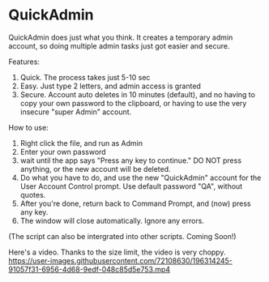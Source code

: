 # QuickAdmin
QuickAdmin does just what you think. It creates a temporary admin account, so doing multiple admin tasks just got easier and secure.

Features:
1. Quick. The process takes just 5-10 sec
2. Easy. Just type 2 letters, and admin access is granted
3. Secure. Account auto deletes in 10 minutes (default), and no having to copy your own password to the clipboard, or having to use the very insecure "super Admin" account.

How to use:
1. Right click the file, and run as Admin
2. Enter your own password
3. wait until the app says "Press any key to continue." DO NOT press anything, or the new account will be deleted.
4. Do what you have to do, and use the new "QuickAdmin" account for the User Account Control prompt. Use default password "QA", without quotes.
5. After you're done, return back to Command Prompt, and (now) press any key.
6. The window will close automatically. Ignore any errors.

(The script can also be intergrated into other scripts. Coming Soon!)

Here's a video. Thanks to the size limit, the video is very choppy.
https://user-images.githubusercontent.com/72108630/196314245-91057f31-6956-4d68-9edf-048c85d5e753.mp4

